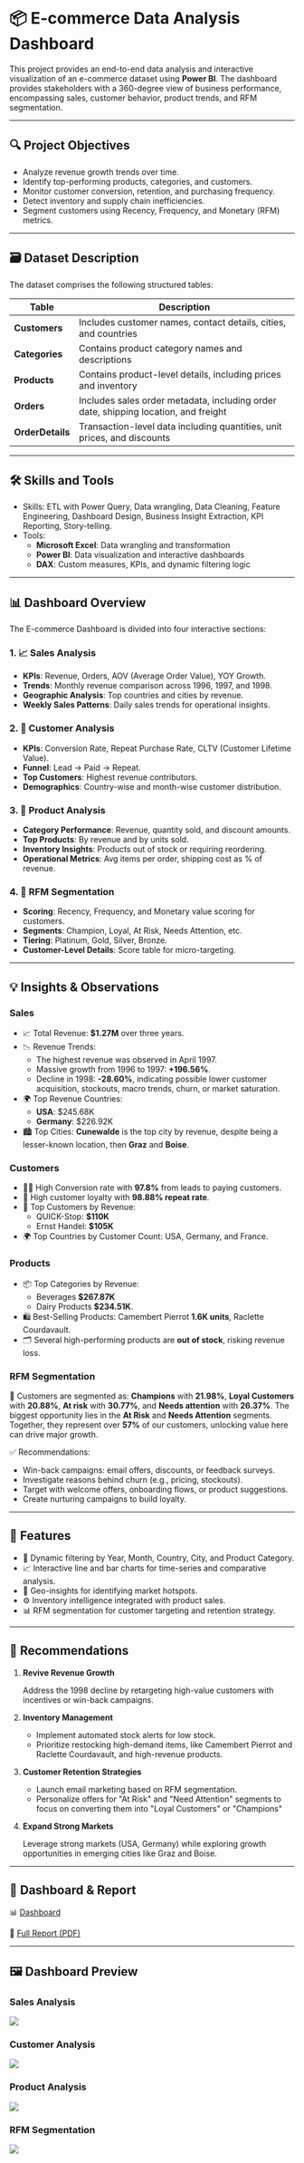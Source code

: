 # 📦 E-commerce Data Analysis Dashboard

This project provides an end-to-end data analysis and interactive visualization of an e-commerce dataset using **Power BI**. The dashboard provides stakeholders with a 360-degree view of business performance, encompassing sales, customer behavior, product trends, and RFM segmentation.

---

## 🔍 Project Objectives

- Analyze revenue growth trends over time.
- Identify top-performing products, categories, and customers.
- Monitor customer conversion, retention, and purchasing frequency.
- Detect inventory and supply chain inefficiencies.
- Segment customers using Recency, Frequency, and Monetary (RFM) metrics.

---

## 🗃️ Dataset Description

The dataset comprises the following structured tables:

| Table         | Description |
|---------------|-------------|
| **Customers** | Includes customer names, contact details, cities, and countries |
| **Categories** | Contains product category names and descriptions |
| **Products** | Contains product-level details, including prices and inventory |
| **Orders** | Includes sales order metadata, including order date, shipping location, and freight |
| **OrderDetails** | Transaction-level data including quantities, unit prices, and discounts |

---

## 🛠️ Skills and Tools

- Skills: ETL with Power Query, Data wrangling, Data Cleaning, Feature Engineering, Dashboard Design, Business Insight Extraction, KPI Reporting, Story-telling.
- Tools:
  * **Microsoft Excel**: Data wrangling and transformation
  * **Power BI**: Data visualization and interactive dashboards
  * **DAX**: Custom measures, KPIs, and dynamic filtering logic

---

## 📊 Dashboard Overview

The E-commerce Dashboard is divided into four interactive sections:

### 1. 📈 **Sales Analysis**
- **KPIs**: Revenue, Orders, AOV (Average Order Value), YOY Growth.
- **Trends**: Monthly revenue comparison across 1996, 1997, and 1998.
- **Geographic Analysis**: Top countries and cities by revenue.
- **Weekly Sales Patterns**: Daily sales trends for operational insights.

### 2. 👥 **Customer Analysis**
- **KPIs**: Conversion Rate, Repeat Purchase Rate, CLTV (Customer Lifetime Value).
- **Funnel**: Lead → Paid → Repeat.
- **Top Customers**: Highest revenue contributors.
- **Demographics**: Country-wise and month-wise customer distribution.

### 3. 🛒 **Product Analysis**
- **Category Performance**: Revenue, quantity sold, and discount amounts.
- **Top Products**: By revenue and by units sold.
- **Inventory Insights**: Products out of stock or requiring reordering.
- **Operational Metrics**: Avg items per order, shipping cost as % of revenue.

### 4. 🧠 **RFM Segmentation**
- **Scoring**: Recency, Frequency, and Monetary value scoring for customers.
- **Segments**: Champion, Loyal, At Risk, Needs Attention, etc.
- **Tiering**: Platinum, Gold, Silver, Bronze.
- **Customer-Level Details**: Score table for micro-targeting.

---

## 💡 Insights & Observations

### Sales
- 📈 Total Revenue: **$1.27M** over three years.
- 📉 Revenue Trends:
    * The highest revenue was observed in April 1997.
    * Massive growth from 1996 to 1997: **+196.56%**.
    * Decline in 1998: **-28.60%**, indicating possible lower customer acquisition, stockouts, macro trends, churn, or market saturation.
- 🌍 Top Revenue Countries:
    * **USA**: $245.68K
    * **Germany**: $226.92K
- 🏙️ Top Cities: **Cunewalde** is the top city by revenue, despite being a lesser-known location, then **Graz** and **Boise**.
  
### Customers  
- 🧍‍♀️ High Conversion rate with **97.8%** from leads to paying customers.
- 🔁 High customer loyalty with **98.88% repeat rate**.
- 👥 Top Customers by Revenue:
    * QUICK-Stop: **$110K**
    * Ernst Handel: **$105K**
- 🌍 Top Countries by Customer Count: USA, Germany, and France.

### Products
- 📦 Top Categories by Revenue:
    * Beverages **$267.87K**
    * Dairy Products **$234.51K**.
- 🛍️ Best-Selling Products: Camembert Pierrot **1.6K units**, Raclette Courdavault.
- 🗂️ Several high-performing products are **out of stock**, risking revenue loss.

### RFM Segmentation
📁  Customers are segmented as: **Champions** with **21.98%**, **Loyal Customers** with **20.88%**, **At risk** with **30.77%**, and **Needs attention** with **26.37%**.
The biggest opportunity lies in the **At Risk** and **Needs Attention** segments. Together, they represent over **57%** of our customers, unlocking value here can drive major growth.

✅  Recommendations: 
  * Win-back campaigns: email offers, discounts, or feedback surveys.
  * Investigate reasons behind churn (e.g., pricing, stockouts).
  * Target with welcome offers, onboarding flows, or product suggestions.
  * Create nurturing campaigns to build loyalty.

---

## 🚀 Features

- 📅 Dynamic filtering by Year, Month, Country, City, and Product Category.
- 📈 Interactive line and bar charts for time-series and comparative analysis.
- 📍 Geo-insights for identifying market hotspots.
- ⚙️ Inventory intelligence integrated with product sales.
- 📊 RFM segmentation for customer targeting and retention strategy.

---

## 📌 Recommendations

1. **Revive Revenue Growth**  

   Address the 1998 decline by retargeting high-value customers with incentives or win-back campaigns.

3. **Inventory Management**  
   - Implement automated stock alerts for low stock.
   - Prioritize restocking high-demand items, like Camembert Pierrot and Raclette Courdavault, and high-revenue products.

4. **Customer Retention Strategies**  
   - Launch email marketing based on RFM segmentation.
   - Personalize offers for "At Risk" and "Need Attention" segments to focus on converting them into "Loyal Customers" or "Champions"

5. **Expand Strong Markets**  

   Leverage strong markets (USA, Germany) while exploring growth opportunities in emerging cities like Graz and Boise.

---

## 📌 Dashboard & Report

📊 [Dashboard](https://app.powerbi.com/view?r=eyJrIjoiZTg3Y2RiNGUtYWEzZC00ZDMzLTk4NjEtOWY5OWMxM2EyNmFhIiwidCI6ImRmODY3OWNkLWE4MGUtNDVkOC05OWFjLWM4M2VkN2ZmOTVhMCJ9) 

📎 [Full Report (PDF)]()  

---

## 🖼️ Dashboard Preview

### Sales Analysis
![](https://github.com/ReemSaeedMetwally/E-commerce_Data_Analysis_Dashboard/blob/main/images/Sales%20Analysis.PNG)

### Customer Analysis
![](https://github.com/ReemSaeedMetwally/E-commerce_Data_Analysis_Dashboard/blob/main/images/Customer%20Analysis.PNG)

### Product Analysis
![](https://github.com/ReemSaeedMetwally/E-commerce_Data_Analysis_Dashboard/blob/main/images/Product%20Analysis.PNG)

### RFM Segmentation
![](https://github.com/ReemSaeedMetwally/E-commerce_Data_Analysis_Dashboard/blob/main/images/RFM%20Segmentation.PNG)
